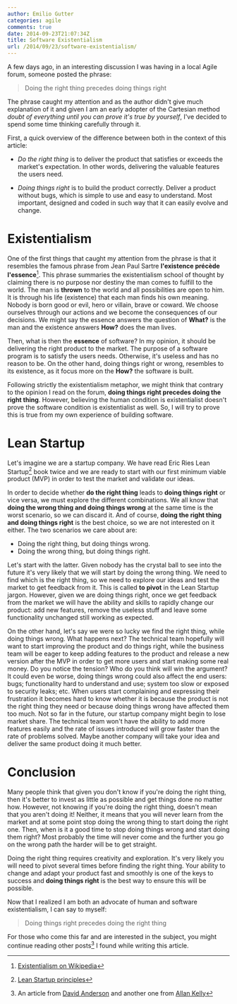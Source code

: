 ```yaml
---
author: Emilio Gutter
categories: agile
comments: true
date: 2014-09-23T21:07:34Z
title: Software Existentialism
url: /2014/09/23/software-existentialism/
---
```


A few days ago, in an interesting discussion I was having in a local Agile forum, someone posted the phrase:
> Doing the right thing precedes doing things right

The phrase caught my attention and as the author didn't give much explanation of it and given I am an early adopter of the Cartesian method _doubt of everything until you can prove it's true by yourself_, I've decided to spend some time thinking carefully through it.

<!--more-->

First, a quick overview of the difference between both in the context of this article:

* _Do the right thing_ is to deliver the product that satisfies or exceeds the market's expectation. In other words, delivering the valuable features the users need.

* _Doing things right_ is to build the product correctly. Deliver a product without bugs, which is simple to use and easy to understand. Most important, designed and coded in such way that it can easily evolve and change.

# Existentialism

One of the first things that caught my attention from the phrase is that it resembles the famous phrase from Jean Paul Sartre __l'existence précède l'essence__[^1].
This phrase summaries the existentialism school of thought by claiming there is no purpose nor destiny the man comes to fulfill to the world. The man is __thrown__ to the world and all possibilities are open to him. It is through his life (existence) that each man finds his own meaning.
Nobody is born good or evil, hero or villain, brave or coward.  We choose ourselves through our actions and we become the consequences of our decisions. We might say the essence answers the question of __What?__ is the man and the existence answers __How?__ does the man lives.

Then, what is then the __essence__ of software? In my opinion, it should be delivering the right product to the market. The purpose of a software program is to satisfy the users needs. Otherwise, it's useless and has no reason to be.
On the other hand, doing things right or wrong, resembles to its existence, as it focus more on the __How?__ the software is built.

Following strictly the existentialism metaphor, we might think that contrary to the opinion I read on the forum, __doing things right precedes doing the right thing__. However, believing the human condition is existentialist doesn't prove the software condition is existentialist as well. So, I will try to prove this is true from my own experience of building software. 

# Lean Startup

Let's imagine we are a startup company. We have read Eric Ries Lean Startup[^2] book twice and we are ready to start with our first minimum viable product (MVP) in order to test the market and validate our ideas.

In order to decide whether __do the right thing__ leads to __doing things right__ or vice versa, we must explore the different combinations. We all know that __doing the wrong thing and doing things wrong__ at the same time is the worst scenario, so we can discard it. And of course, __doing the right thing and doing things right__ is the best choice, so we are not interested on it either.
The two scenarios we care about are:

* Doing the right thing, but doing things wrong.
* Doing the wrong thing, but doing things right.

Let's start with the latter. Given nobody has the crystal ball to see into the future it's very likely that we will start by doing the wrong thing. We need to find which is the right thing, so we need to explore our ideas and test the market to get feedback from it. This is called __to pivot__ in the Lean Startup jargon. However, given we are doing things right, once we get feedback from the market we will have the ability and skills to rapidly change our product: add new features, remove the useless stuff and leave some functionality unchanged still working as expected.

On the other hand, let's say we were so lucky we find the right thing, while doing things wrong. What happens next? The technical team hopefully will want to start improving the product and do things right, while the business team will be eager to keep adding features to the product and release a new version after the MVP in order to get more users and start making some real money. Do you notice the tension? Who do you think will win the argument?
It could even be worse, doing things wrong could also affect the end users: bugs; functionality hard to understand and use; system too slow or exposed to security leaks; etc. When users start complaining and expressing their frustration it becomes hard to know whether it is because the product is not the right thing they need or because doing things wrong have affected them too much.
Not so far in the future, our startup company might begin to lose market share. The technical team won't have the ability to add more features easily and the rate of issues introduced will grow faster than the rate of problems solved. Maybe another company will take your idea and deliver the same product doing it much better.

# Conclusion

Many people think that given you don't know if you're doing the right thing, then it's better to invest as little as possible and get things done no matter how. However, not knowing if you're doing the right thing, doesn't mean that you aren't doing it! Neither, it means that you will never learn from the market and at some point stop doing the wrong thing to start doing the right one. Then, when is it a good time to stop doing things wrong and start doing them right? Most probably the time will never come and the further you go on the wrong path the harder will be to get straight.

Doing the right thing requires creativity and exploration. It's very likely you will need to pivot several times before finding the right thing. Your ability to change and adapt your product fast and smoothly is one of the keys to success and __doing things right__ is the best way to ensure this will be possible.

Now that I realized I am both an advocate of human and software existentialism, I can say to myself:

> Doing things right precedes doing the right thing

For those who come this far and are interested in the subject, you might continue reading other posts[^3] I found while writing this article.

[^1]: [Existentialism on Wikipedia](http://en.wikipedia.org/wiki/Existence_precedes_essence)
[^2]: [Lean Startup principles](http://theleanstartup.com/principles)
[^3]: An article from [David Anderson](http://www.djaa.com/why-doing-things-right-should-lead-doing-right-thing) and another one from [Allan Kelly](http://allankelly.blogspot.com.ar/2013/06/do-it-right-then-do-right-thing-online.html)
